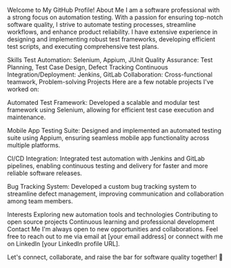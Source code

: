 Welcome to My GitHub Profile!
About Me
I am a software professional with a strong focus on automation testing. With a passion for ensuring top-notch software quality, I strive to automate testing processes, streamline workflows, and enhance product reliability. I have extensive experience in designing and implementing robust test frameworks, developing efficient test scripts, and executing comprehensive test plans.

Skills
Test Automation: Selenium, Appium, JUnit
Quality Assurance: Test Planning, Test Case Design, Defect Tracking
Continuous Integration/Deployment: Jenkins, GitLab
Collaboration: Cross-functional teamwork, Problem-solving
Projects
Here are a few notable projects I've worked on:

Automated Test Framework: Developed a scalable and modular test framework using Selenium, allowing for efficient test case execution and maintenance.

Mobile App Testing Suite: Designed and implemented an automated testing suite using Appium, ensuring seamless mobile app functionality across multiple platforms.

CI/CD Integration: Integrated test automation with Jenkins and GitLab pipelines, enabling continuous testing and delivery for faster and more reliable software releases.

Bug Tracking System: Developed a custom bug tracking system to streamline defect management, improving communication and collaboration among team members.

Interests
Exploring new automation tools and technologies
Contributing to open source projects
Continuous learning and professional development
Contact Me
I'm always open to new opportunities and collaborations. Feel free to reach out to me via email at [your email address] or connect with me on LinkedIn [your LinkedIn profile URL].

Let's connect, collaborate, and raise the bar for software quality together! 🚀
